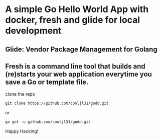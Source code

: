 # A simple Go Hello World App with docker, fresh and glide for local development

## Glide: Vendor Package Management for Golang
## Fresh is a command line tool that builds and (re)starts your web application everytime you save a Go or template file.


clone the repo

```
git clone https://github.com/cooljl31/godd.git
```
or

```
go get -u github.com/cooljl31/godd.git
```

Happy Hacking!
